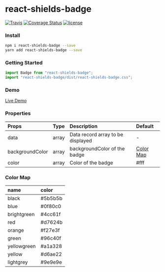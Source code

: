 # react-shields-badge

[![Travis](https://travis-ci.org/skycloud1030/react-shields-badge.svg?branch=master)](https://travis-ci.org/skycloud1030/react-shields-badge)
[![Coverage Status](https://coveralls.io/repos/github/skycloud1030/react-shields-badge/badge.svg?branch=master)](https://coveralls.io/github/skycloud1030/react-shields-badge?branch=master)
[![license](https://img.shields.io/badge/license-MIT-blue.svg)](LICENSE)

### Install

```sh
npm i react-shields-badge --save
yarn add react-shields-badge --save
```

### Getting Started

```js
import Badge from "react-shields-badge";
import "react-shields-badge/dist/react-shields-badge.css";
```

### Demo

[Live Demo](https://skycloud1030.github.io/react-shields-badge/example/)

### Properties

| Props           | Type  | Description                       | Default                 |
| :-------------- | :---- | :-------------------------------- | :---------------------- |
| data            | array | Data record array to be displayed | -                       |
| backgroundColor | array | backgroundColor of the badge      | [Color Map](#color-map) |
| color           | array | Color of the badge                | #fff                    |

### Color Map

| name        | color   |
| :---------- | :------ |
| black       | #5b5b5b |
| blue        | #0f80c0 |
| brightgreen | #4cc61f |
| red         | #d7624b |
| orange      | #f27e3f |
| green       | #96c40f |
| yellowgreen | #a1a328 |
| yellow      | #d6ae22 |
| lightgrey   | #9e9e9e |
